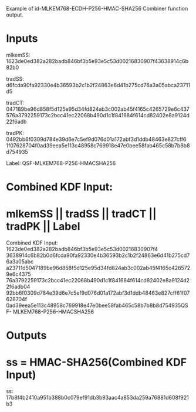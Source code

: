 Example of id-MLKEM768-ECDH-P256-HMAC-SHA256 Combiner function output.

# Inputs
mlkemSS:
1623de0ed382a282badb846bf3b5e93e5c53d00216830907f43638914c6b82b0

tradSS:
d6fcda90fa92330e4b36593b2c1b2f24863e6d41b275cd76a3a05abca23711d5

tradCT:  047189be96d858f5d125e95d34fd824ab3c002ab45f4165c4265729e6c437
576a3792259173c2bcc41ec22068b490d1c1f841684f614cd82402e8a9124d22f6adb

tradPK:  0492bb6f0309d784e39d6e7c5ef9d076d01a172abf3d1ddb48463e827cff6
1f07628704f0ad39eea5e113c48958c769918e47e0bee58fab465c58b7b8b8d754935

Label:  QSF-MLKEM768-P256-HMACSHA256


# Combined KDF Input:
#  mlkemSS || tradSS || tradCT || tradPK || Label

Combined KDF Input: 1623de0ed382a282badb846bf3b5e93e5c53d00216830907f4
3638914c6b82b0d6fcda90fa92330e4b36593b2c1b2f24863e6d41b275cd76a3a05abc
a23711d5047189be96d858f5d125e95d34fd824ab3c002ab45f4165c4265729e6c4375
76a3792259173c2bcc41ec22068b490d1c1f841684f614cd82402e8a9124d22f6adb04
92bb6f0309d784e39d6e7c5ef9d076d01a172abf3d1ddb48463e827cff61f07628704f
0ad39eea5e113c48958c769918e47e0bee58fab465c58b7b8b8d754935QSF-
MLKEM768-P256-HMACSHA256


# Outputs
# ss = HMAC-SHA256(Combined KDF Input)

ss: 17b8f4b2410a951b388b0c079ef91db3b93aac4a853da259a76881d608f921b3
